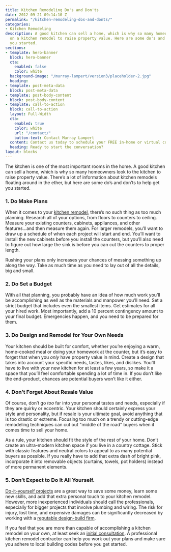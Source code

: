 ```yaml
---
title: Kitchen Remodeling Do's and Don'ts
date: 2012-09-21 09:14:10 Z
permalink: "/kitchen-remodeling-dos-and-donts/"
categories:
- Kitchen Remodeling
description: A good kitchen can sell a home, which is why so many homeowners take
  on a kitchen remodel to raise property value. Here are some do's and don'ts to get
  you started.
sections:
- template: hero-banner
  block: hero-banner
  cta:
    enabled: false
    color: white
  background-image: "/murray-lampert/version3/placeholder-2.jpg"
  heading: 
- template: post-meta-data
  block: post-meta-data
- template: post-body-content
  block: post-body-content
- template: call-to-action
  block: call-to-action
  layout: Full-Width
  cta:
    enabled: true
    color: white
    url: "/contact/"
    button-text: Contact Murray Lampert
  content: Contact us today to schedule your FREE in-home or virtual consultation.
  heading: Ready to start the conversation?
layout: blocks
---
```


The kitchen is one of the most important rooms in the home. A good kitchen can sell a home, which is why so many homeowners look to the kitchen to raise property value. There’s a lot of information about kitchen remodels floating around in the ether, but here are some do’s and don’ts to help get you started.

### 1. Do Make Plans

When it comes to your [kitchen remodel](/san-diego-kitchen-remodeling-services), there’s no such thing as too much planning. Research all of your options, from floors to counters to ceiling. Measure your existing counters, cabinets, appliances, and other features...and then measure them again. For larger remodels, you’ll want to draw up a schedule of when each project will start and end. You’ll want to install the new cabinets before you install the counters, but you’ll also need to figure out how large the sink is before you can cut the counters to proper length.

Rushing your plans only increases your chances of messing something up along the way. Take as much time as you need to lay out of all the details, big and small.

### 2. Do Set a Budget

With all that planning, you probably have an idea of how much work you’ll be accomplishing as well as the materials and manpower you’ll need. Set a strict budget that includes even the smallest items. Get estimates for all your hired work. Most importantly, add a 10 percent contingency amount to your final budget. Emergencies happen, and you need to be prepared for them.

### 3. Do Design and Remodel for Your Own Needs

Your kitchen should be built for comfort, whether you’re enjoying a warm, home-cooked meal or doing your homework at the counter, but it’s easy to forget that when you _only_ have property value in mind. Create a design that takes into account your specific needs, tastes, likes, and dislikes. You’ll have to live with your new kitchen for at least a few years, so make it a space that you’ll feel comfortable spending a lot of time in. If you don’t like the end-product, chances are potential buyers won’t like it either.

### 4. Don’t Forget About Resale Value

Of course, don’t go _too_ far into your personal tastes and needs, especially if they are quirky or eccentric. Your kitchen should certainly express your style and personality, but if resale is your ultimate goal, avoid anything that is too drastic or extreme. Focusing too much on a trendy or cutting-edge remodeling techniques can cut out "middle of the road" buyers when it comes time to sell your home.

As a rule, your kitchen should fit the style of the rest of your home. Don’t create an ultra-modern kitchen space if you live in a country cottage. Stick with classic features and neutral colors to appeal to as many potential buyers as possible. If you really have to add that extra dash of bright pink, incorporate it into removable objects (curtains, towels, pot holders) instead of more permanent elements.

### 5. Don’t Expect to Do It All Yourself.

[Do-it-yourself projects](/blog/categories#home-diy-tips) are a great way to save some money, learn some new skills, and add that extra personal touch to your kitchen remodel. However, more inexperienced individuals should call the professionals, especially for bigger projects that involve plumbing and wiring. The risk for injury, lost time, and expensive damages can be significantly decreased by working with a [reputable design-build firm](/about-murray-lampert-design-build-remodel).

If you feel that you are more than capable of accomplishing a kitchen remodel on your own, at least seek an [initial consultation](/contact). A professional kitchen remodel contractor can help you work out your plans and make sure you adhere to local building codes before you get started.
